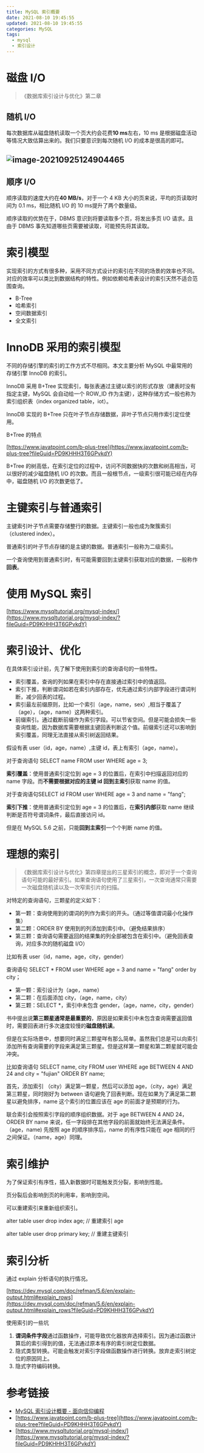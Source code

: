 ```yaml
---
title: MySQL 索引概要
date: 2021-08-10 19:45:55
updated: 2021-08-10 19:45:55
categories: MySQL
tags:
  - mysql
  - 索引设计
---
```


# 磁盘 I/O

>《数据库索引设计与优化》第二章

## 随机 I/O

每次数据库从磁盘随机读取一个页大约会花费**10 ms**左右，10 ms 是根据磁盘活动等情况大致估算出来的。我们只要意识到每次随机 I/O 的成本是很高的即可。

<!--more-->

## ![image-20210925124904465](mysql-index-3star-principle/image-20210925124904465.png)

## 顺序 I/O

顺序读取的速度大约在**40 MB/s**，对于一个 4 KB 大小的页来说，平均的页读取时间为 0.1 ms，相比随机 I/O 的 10 ms提升了两个数量级。

顺序读取的优势在于，DBMS 意识到将要读取多个页，将发出多页 I/O 请求。且由于 DBMS 事先知道哪些页需要被读取，可能预先将其读取。

# 索引模型

实现索引的方式有很多种，采用不同方式设计的索引在不同的场景的效率也不同。对应的效率可以类比到数据结构的特性。例如依赖哈希表设计的索引天然不适合范围查询。

* B-Tree
* 哈希索引
* 空间数据索引
* 全文索引

# InnoDB 采用的索引模型

不同的存储引擎的索引的工作方式不尽相同。本文主要分析 MySQL 中最常用的存储引擎 InnoDB 的索引。

InnoDB 采用 B+Tree 实现索引，每张表通过主键以索引的形式存放（建表时没有指定主键，MySQL 会自动给一个 ROW_ID 作为主键），这种存储方式一般也称为索引组织表（index organized table，iot）。

InnoDB 实现的 B+Tree 只在叶子节点存储数据，非叶子节点只用作索引定位使用。

B+Tree 的特点

[https://www.javatpoint.com/b-plus-tree](https://www.javatpoint.com/b-plus-tree?fileGuid=PD9KHHH3T6GPvkdY)

B+Tree 的树高低，在索引定位的过程中，访问不同数据快的次数和树高相当，可以很好的减少磁盘随机 I/O 的次数。而且一般根节点，一级索引很可能已经在内存中，磁盘随机 I/O 的次数更低了。

# 主键索引与普通索引

主键索引叶子节点需要存储整行的数据。主键索引一般也成为聚簇索引（clustered index）。

普通索引的叶子节点存储的是主键的数据。普通索引一般称为二级索引。

一个查询使用到普通索引时，有可能需要回到主键索引获取对应的数据，一般称作**回表**。

# 使用 MySQL 索引

[https://www.mysqltutorial.org/mysql-index/](https://www.mysqltutorial.org/mysql-index/?fileGuid=PD9KHHH3T6GPvkdY)

# 索引设计、优化

在具体索引设计前，先了解下使用到索引的查询语句的一些特性。

* 索引覆盖，查询的列如果在索引中存在直接通过索引中的值返回。
* 索引下推，判断谓词如若在索引内部存在，优先通过索引内部字段进行谓词判断，减少回表的过程。
* 索引最左前缀原则，比如一个索引（age，name，sex）,相当于覆盖了 （age），（age，name）这两种索引。
* 前缀索引。通过截断前缀作为索引字段。可以节省空间。但是可能会损失一些查询性能，因为数据库需要根据主键回表判断这个值。前缀索引还可以影响到索引覆盖，同理无法直接从索引树返回结果。

假设有表 user（id，age，name）,主键 id，表上有索引（age，name）。

对于查询语句 SELECT name FROM user WHERE age = 3;

**索引覆盖**：使用普通索引定位到 age = 3 的位置后，在索引中扫描返回对应的 name 字段。而**不需要根据对应的主键 id 回到主索引**获取 name 的值。

对于查询语句SELECT id FROM user WHERE age = 3 and name = "fang";

**索引下推**：使用普通索引定位到 age = 3 的位置后，在**索引内部**获取 name 继续判断是否符号谓词条件，最后直接访问 id。

但是在 MySQL 5.6 之前，只能**回到主索引**一个个判断 name 的值。

# 理想的索引

>《数据库索引设计与优化》第四章提出的三星索引的概念，即对于一个查询语句可能的最好索引。如果查询语句使用了三星索引，一次查询通常只需要一次磁盘随机读以及一次窄索引片的扫描。

对特定的查询语句，三颗星的定义如下：

* 第一颗：查询使用到的谓词的列作为索引的开头。（通过等值谓词最小化操作集）
* 第二颗：ORDER BY 使用到的列添加到索引中。（避免结果排序）
* 第三颗：查询语句需要返回的结果集的列全部被包含在索引中。（避免回表查询，对应多次的随机磁盘 I/O）

比如有表 user（id，name，age，city，gender）

查询语句 SELECT * FROM user WHERE age = 3 and name = "fang" order by city；

* 第一颗：索引设计为（age，name）
* 第二颗：在后面添加 city，（age，name，city）
* 第三颗：SELECT *，索引中未包含 gender，（age，name，city，gender）

书中提出说**第三颗星通常是最重要的**，原因是如果索引中未包含查询需要返回值时，需要回表进行多次速度较慢的**磁盘随机读**。

但是在实际场景中，想要同时满足三颗星咩有那么简单。虽然我们总是可以向索引添加所有查询需要的字段来满足第三颗星。但是这样第一颗星和第二颗星就可能会冲突。

比如查询语句 SELECT name, city FROM user WHERE age BETWEEN 4 AND 24 and city = "fujian" ORDER BY name;

首先，添加索引 （city）满足第一颗星，然后可以添加 age，（city，age）满足第三颗星，同时刚好为 between 语句避免了回表判断。现在如果为了满足第二颗星以避免排序，name 这个索引的位置应该在 age 的前面才是预期的行为。

联合索引会按照索引字段的顺序组织数据。对于 age BETWEEN 4 AND 24，ORDER BY name 来说，任一字段排在其他字段的前面就始终无法满足条件。（age，name) 先按照 age 的顺序排序后，name 的有序性只能在 age 相同的行之间保证。（name，age）同理。

# 索引维护

为了保证索引有序性，插入新数据时可能触发页分裂，影响到性能。

页分裂后会影响到页的利用率，影响到空间。

可以重建索引来重新组织索引。

alter table user drop index age; // 重建索引 age

alter table user drop primary key; // 重建主键索引

# 索引分析

通过 explain 分析语句的执行情况。

[https://dev.mysql.com/doc/refman/5.6/en/explain-output.html#explain_rows](https://dev.mysql.com/doc/refman/5.6/en/explain-output.html#explain_rows?fileGuid=PD9KHHH3T6GPvkdY)

使用索引的一些坑

1. **谓词条件字段**通过函数操作，可能导致优化器放弃选择索引。因为通过函数计算后的索引得到的值，无法通过原本有序的索引树定位数据。
2. 隐式类型转换。可能会触发对索引字段做函数操作进行转换。放弃走索引树定位的原因同上。
3. 隐式字符编码转换。

# 参考链接

- [MySQL 索引设计概要 - 面向信仰编程](https://draveness.me/sql-index-intro/)
- [https://www.javatpoint.com/b-plus-tree](https://www.javatpoint.com/b-plus-tree?fileGuid=PD9KHHH3T6GPvkdY)
- [https://www.mysqltutorial.org/mysql-index/](https://www.mysqltutorial.org/mysql-index/?fileGuid=PD9KHHH3T6GPvkdY)

